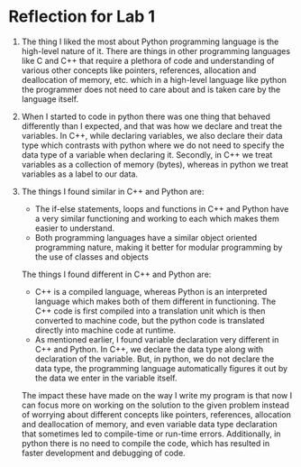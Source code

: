 # Reflection for Lab 1

1. The thing I liked the most about Python programming language is the high-level nature of it. There are things in other programming languages like C and C++ that require a plethora of code and understanding of various other concepts like pointers, references, allocation and deallocation of memory, etc. which in a high-level language like python the programmer does not need to care about and is taken care by the language itself.

2. When I started to code in python there was one thing that behaved differently than I expected, and that was how we declare and treat the variables. In C++, while declaring variables, we also declare their data type which contrasts with python where we do not need to specify the data type of a variable when declaring it. Secondly, in C++ we treat variables as a collection of memory (bytes), whereas in python we treat variables as a label to our data.

3. The things I found similar in C++ and Python are:
    - The if-else statements, loops and functions in C++ and Python have a very similar functioning and working to each which makes them easier to understand.
    - Both programming languages have a similar object oriented programming nature, making it better for modular programming by the use of classes and objects

    The things I found different in C++ and Python are:
    - C++ is a compiled language, whereas Python is an interpreted language which makes both of them different in functioning. The C++ code is first compiled into a translation unit which is then converted to machine code, but the python code is translated directly into machine code at runtime.
    - As mentioned earlier, I found variable declaration very different in C++ and Python. In C++, we declare the data type along with declaration of the variable. But, in python, we do not declare the data type, the programming language automatically figures it out by the data we enter in the variable itself.

    The impact these have made on the way I write my program is that now I can focus more on working on the solution to the given problem instead of worrying about different concepts like pointers, references, allocation and deallocation of memory, and even variable data type declaration that sometimes led to compile-time or run-time errors. Additionally, in python there is no need to compile the code, which has resulted in faster development and debugging of code.